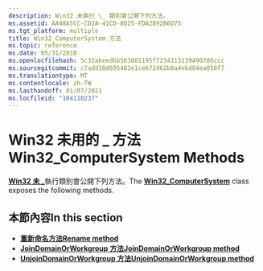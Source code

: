```yaml
---
description: Win32 未執行 \_ 類別會公開下列方法。
ms.assetid: AA48A5CC-CD2A-41CD-8025-FDA2B92B6D75
ms.tgt_platform: multiple
title: Win32_ComputerSystem 方法
ms.topic: reference
ms.date: 05/31/2018
ms.openlocfilehash: 5c31abeedbb563601195f7234113139490706ccc
ms.sourcegitcommit: c7add10d695482e1ceb72d62b8a4ebd84ea050f7
ms.translationtype: MT
ms.contentlocale: zh-TW
ms.lasthandoff: 01/07/2021
ms.locfileid: "104110237"
---
```

# <a name="win32_computersystem-methods"></a><span data-ttu-id="2c37e-103">Win32 未用的 \_ 方法</span><span class="sxs-lookup"><span data-stu-id="2c37e-103">Win32\_ComputerSystem Methods</span></span>

<span data-ttu-id="2c37e-104">[**Win32 未 \_**](win32-computersystem.md)執行類別會公開下列方法。</span><span class="sxs-lookup"><span data-stu-id="2c37e-104">The [**Win32\_ComputerSystem**](win32-computersystem.md) class exposes the following methods.</span></span>

## <a name="in-this-section"></a><span data-ttu-id="2c37e-105">本節內容</span><span class="sxs-lookup"><span data-stu-id="2c37e-105">In this section</span></span>

-   [<span data-ttu-id="2c37e-106">**重新命名方法**</span><span class="sxs-lookup"><span data-stu-id="2c37e-106">**Rename method**</span></span>](rename-method-in-class-win32-computersystem.md)
-   [<span data-ttu-id="2c37e-107">**JoinDomainOrWorkgroup 方法**</span><span class="sxs-lookup"><span data-stu-id="2c37e-107">**JoinDomainOrWorkgroup method**</span></span>](joindomainorworkgroup-method-in-class-win32-computersystem.md)
-   [<span data-ttu-id="2c37e-108">**UnjoinDomainOrWorkgroup 方法**</span><span class="sxs-lookup"><span data-stu-id="2c37e-108">**UnjoinDomainOrWorkgroup method**</span></span>](unjoindomainorworkgroup-method-in-class-win32-computersystem.md)

 

 



